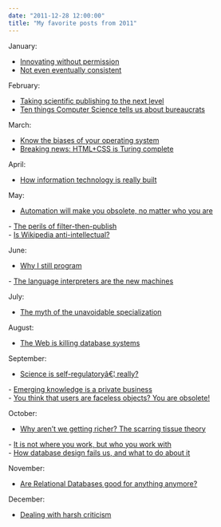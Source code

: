 ```yaml
---
date: "2011-12-28 12:00:00"
title: "My favorite posts from 2011"
---
```




January:

- [Innovating without permission](/lemire/blog/2011/01/17/innovating-without-permission/)
- [Not even eventually consistent](/lemire/blog/2011/01/31/not-even-eventually-consistent/) 


February:

- [Taking scientific publishing to the next level](/lemire/blog/2011/02/11/taking-scientific-publishing-to-the-next-level/)
- [Ten things Computer Science tells us about bureaucrats](/lemire/blog/2011/04/21/ten-things-computer-science-tells-us-about-bureaucrats/)


March:

- [Know the biases of your operating system](/lemire/blog/2011/03/23/know-the-biases-of-your-operating-system/)
- <a href="https://lemire.me/blog/2011/03/08/breaking-news-htmlcss-is-turing-complete/">Breaking news: HTML+CSS is Turing complete<br/>
</a>


April:

- [How information technology is really built](/lemire/blog/archives/2011/04/04/how-information-technology-is-really-built/)


May:

- <a href="https://lemire.me/blog/2011/05/27/automation-will-make-your-job-obsolete-no-matter-who-you-are/">Automation will make you obsolete, no matter who you are<br/>
</a>
- <a href="https://lemire.me/blog/2011/05/18/the-perils-of-filter-then-publish/">The perils of filter-then-publish<br/>
</a>
- <a href="https://lemire.me/blog/2011/06/08/is-wikipedia-anti-intellectual/">Is Wikipedia anti-intellectual?<br/>
</a>


June:

- <a href="https://lemire.me/blog/archives/2011/06/06/why-i-still-program/">Why I still program<br/>
</a>
- <a href="https://lemire.me/blog/2011/06/14/the-language-interpreters-are-the-new-machines/">The language interpreters are the new machines<br/>
</a>


July:

- <a href="https://lemire.me/blog/2011/07/04/the-myth-of-the-unavoidable-hyperspecialization/">The myth of the unavoidable specialization<br/>
</a>


August:

- [The Web is killing database systems](/lemire/blog/2011/08/15/the-web-is-killing-database-systems/)


September:

- <a href="https://lemire.me/blog/2011/09/06/science-is-self-regulatory-really/">Science is self-regulatoryâ€¦ really?<br/>
</a>
- <a href="https://lemire.me/blog/2011/09/19/emerging-knowledge-is-a-private-business/">Emerging knowledge is a private business<br/>
</a>
- <a href="https://lemire.me/blog/2011/09/13/you-think-that-users-are-faceless-objects-you-are-obsolete/">You think that users are faceless objects? You are obsolete!<br/>
</a>


October:

- <a href="https://lemire.me/blog/2011/10/10/why-arent-we-getting-richer-the-scarring-tissue-theory/">Why aren&rsquo;t we getting richer? The scarring tissue theory<br/>
</a>
- <a href="https://lemire.me/blog/2011/10/25/it-is-not-where-you-work-but-who-you-work-with/">It is not where you work, but who you work with<br/>
</a>
- <a href="https://lemire.me/blog/2011/10/23/how-database-design-fails-us-and-what-to-do-about-it/">How database design fails us, and what to do about it<br/>
</a>


November:

- <a href="https://lemire.me/blog/2011/11/14/are-relational-databases-good-for-anything-anymore/">Are Relational Databases good for anything anymore?<br/>
</a>


December:

- <a href="https://lemire.me/blog/2011/12/05/dealing-with-harsh-criticism/">Dealing with harsh criticism<br/>
</a>


